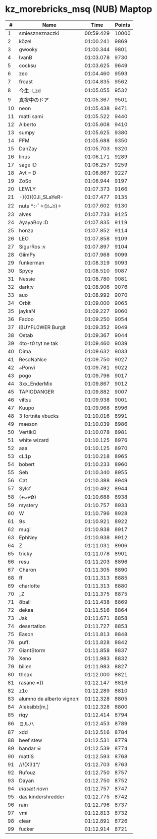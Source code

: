 # kz_morebricks_msq (NUB) Maptop

|  # | Name | Time | Points |
|-------------- | -------------- | -------------- | -------------- | 
| 1 | smieszneznaczki | 00:59.429 | 10000 | 
| 2 | közel | 01:00.241 | 9869 | 
| 3 | gwooky | 01:00.344 | 9801 | 
| 4 | IvanB | 01:03.078 | 9730 | 
| 5 | cocksu | 01:03.625 | 9649 | 
| 6 | zeo | 01:04.460 | 9593 | 
| 7 | froast | 01:04.835 | 9562 | 
| 8 | 今生-Lzd | 01:05.055 | 9532 | 
| 9 | 真夜中のドア | 01:05.367 | 9501 | 
| 10 | neon | 01:05.438 | 9471 | 
| 11 | matti sami | 01:05.522 | 9440 | 
| 12 | Alberto | 01:05.608 | 9410 | 
| 13 | sumpy | 01:05.625 | 9380 | 
| 14 | FFM | 01:05.688 | 9350 | 
| 15 | DanZay | 01:05.703 | 9320 | 
| 16 | linus | 01:06.171 | 9289 | 
| 17 | sage :D | 01:06.257 | 9259 | 
| 18 | Avt = D | 01:06.867 | 9227 | 
| 19 | ZoSo | 01:06.944 | 9197 | 
| 20 | LEWLY | 01:07.373 | 9166 | 
| 21 | -}{0}{0JI_SLaYeR- | 01:07.477 | 9135 | 
| 22 | nuts *:･ﾟ✧(ꈍᴗꈍ)✧ | 01:07.602 | 9130 | 
| 23 | alves | 01:07.733 | 9125 | 
| 24 | AyayaBoy :D | 01:07.835 | 9119 | 
| 25 | honza | 01:07.852 | 9114 | 
| 26 | LEO | 01:07.858 | 9109 | 
| 27 | SigurRos :v | 01:07.897 | 9104 | 
| 28 | GiimPy | 01:07.968 | 9099 | 
| 29 | funkerman | 01:08.319 | 9093 | 
| 30 | Spycy | 01:08.510 | 9087 | 
| 31 | Nessie | 01:08.780 | 9081 | 
| 32 | dark;v | 01:08.906 | 9076 | 
| 33 | auo | 01:08.992 | 9070 | 
| 34 | Orbit | 01:09.000 | 9065 | 
| 35 | jaykaN | 01:09.227 | 9060 | 
| 36 | Fadoo | 01:09.250 | 9054 | 
| 37 | iBUYFL0WER Burgit | 01:09.352 | 9049 | 
| 38 | Ostab | 01:09.367 | 9044 | 
| 39 | 4to-t0 tyt ne tak | 01:09.460 | 9039 | 
| 40 | Dima | 01:09.632 | 9033 | 
| 41 | ResoNaNce | 01:09.750 | 9027 | 
| 42 | ๑Ponvi | 01:09.781 | 9022 | 
| 43 | pogo | 01:09.796 | 9017 | 
| 44 | 3xx_EnderMix | 01:09.867 | 9012 | 
| 45 | TAPIODANGER | 01:09.882 | 9007 | 
| 46 | viltsu | 01:09.938 | 9001 | 
| 47 | Kuupo | 01:09.968 | 8996 | 
| 48 | 3 fortnite vbucks | 01:10.016 | 8991 | 
| 49 | maeson | 01:10.039 | 8986 | 
| 50 | VertikO | 01:10.078 | 8981 | 
| 51 | white wizard | 01:10.125 | 8976 | 
| 52 | aaa | 01:10.125 | 8970 | 
| 53 | cL1p | 01:10.218 | 8965 | 
| 54 | bobert | 01:10.233 | 8960 | 
| 55 | Seb | 01:10.340 | 8955 | 
| 56 | Cat | 01:10.388 | 8949 | 
| 57 | Sylcf | 01:10.492 | 8944 | 
| 58 | (◕ᴗ◕✿) | 01:10.688 | 8938 | 
| 59 | mystery | 01:10.757 | 8933 | 
| 60 | W | 01:10.796 | 8928 | 
| 61 | 9s | 01:10.921 | 8922 | 
| 62 | mugi | 01:10.938 | 8917 | 
| 63 | EphNey | 01:10.938 | 8912 | 
| 64 | Z | 01:11.031 | 8906 | 
| 65 | tricky | 01:11.078 | 8901 | 
| 66 | resu | 01:11.203 | 8896 | 
| 67 | Charon | 01:11.305 | 8890 | 
| 68 | ff | 01:11.313 | 8885 | 
| 69 | charlotte | 01:11.313 | 8880 | 
| 70 | _Z | 01:11.375 | 8875 | 
| 71 | 8ball | 01:11.438 | 8869 | 
| 72 | dekaa | 01:11.516 | 8864 | 
| 73 | Jak | 01:11.671 | 8858 | 
| 74 | desertation | 01:11.727 | 8853 | 
| 75 | Eason | 01:11.813 | 8848 | 
| 76 | puff. | 01:11.828 | 8842 | 
| 77 | GiantStorm | 01:11.858 | 8837 | 
| 78 | Xeno | 01:11.983 | 8832 | 
| 79 | billen | 01:11.983 | 8827 | 
| 80 | theax | 01:12.000 | 8821 | 
| 81 | rasane =)) | 01:12.147 | 8816 | 
| 82 | z1c | 01:12.289 | 8810 | 
| 83 | alumno de alberto vignoni | 01:12.328 | 8805 | 
| 84 | Aleksibb[m,] | 01:12.328 | 8800 | 
| 85 | riqy | 01:12.414 | 8794 | 
| 86 | ヨルハ | 01:12.453 | 8789 | 
| 87 | xdd | 01:12.516 | 8784 | 
| 88 | beef stew | 01:12.531 | 8779 | 
| 89 | bandar ☠ | 01:12.539 | 8774 | 
| 90 | mattiS | 01:12.593 | 8768 | 
| 91 | /\/!(X31°/ | 01:12.703 | 8763 | 
| 92 | Rufouz | 01:12.750 | 8757 | 
| 93 | Dayan | 01:12.750 | 8752 | 
| 94 | *Indsæt navn* | 01:12.757 | 8747 | 
| 95 | das kindershredder | 01:12.775 | 8742 | 
| 96 | rain | 01:12.796 | 8737 | 
| 97 | vmi | 01:12.813 | 8732 | 
| 98 | clear | 01:12.891 | 8726 | 
| 99 | fucker | 01:12.914 | 8721 | 

